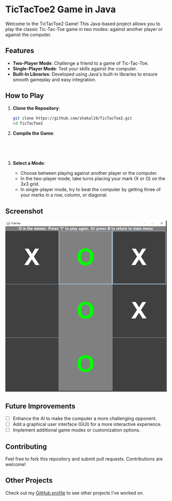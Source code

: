 # TicTacToe2 Game in Java

Welcome to the TicTacToe2 Game! This Java-based project allows you to play the classic Tic-Tac-Toe game in two modes: against another player or against the computer.

## Features

- **Two-Player Mode**: Challenge a friend to a game of Tic-Tac-Toe.
- **Single-Player Mode**: Test your skills against the computer.
- **Built-In Libraries**: Developed using Java's built-in libraries to ensure smooth gameplay and easy integration.

## How to Play

1. **Clone the Repository**:
    ```bash
    git clone https://github.com/shakal19/TicTacToe2.git
    cd TicTacToe2
    ```

2. **Compile the Game**:
    ```you can do it in any code editor that supports Java


    

3. **Select a Mode**:
   - Choose between playing against another player or the computer.
   - In the two-player mode, take turns placing your mark (X or O) on the 3x3 grid.
   - In single-player mode, try to beat the computer by getting three of your marks in a row, column, or diagonal.

## Screenshot

![TicTacToe2 Game Screenshot](./xox.png)

## Future Improvements

- [ ] Enhance the AI to make the computer a more challenging opponent.
- [ ] Add a graphical user interface (GUI) for a more interactive experience.
- [ ] Implement additional game modes or customization options.

## Contributing

Feel free to fork this repository and submit pull requests. Contributions are welcome!



## Other Projects

Check out my [GitHub profile](https://github.com/shakal19) to see other projects I've worked on.





